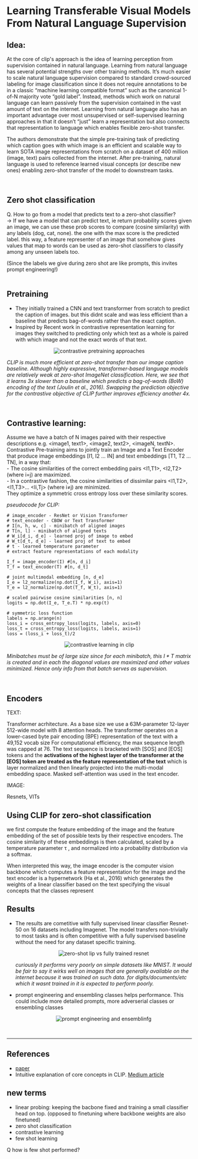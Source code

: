 # Learning Transferable Visual Models From Natural Language Supervision

## Idea:

At the core of clip's approach is the idea of learning perception from supervision contained in natural language. Learning from natural language has several potential strengths over other training methods. It’s much easier to scale natural language supervision compared to standard crowd-sourced labeling for image classification since it does not require annotations to be in a classic “machine learning compatible format” such as the canonical 1-of-N majority vote “gold label”. Instead, methods which work on natural language can learn passively from the supervision contained in the vast amount of text on the internet. Learning from natural language also has an important advantage over most
unsupervised or self-supervised learning approaches in that it doesn’t “just” learn a representation but also connects that representation to language which enables flexible zero-shot transfer.

 
The authors demonstrate that the simple pre-training task of predicting which caption goes with which image is an efficient and scalable way to learn SOTA image representations from scratch on a dataset of 400 million (image, text) pairs collected from the internet. After pre-training, natural language is used to reference learned visual concepts (or describe new ones) enabling zero-shot transfer of the model to downstream tasks.



<br>

## Zero shot classification

Q. How to go from a model that predicts text to a zero-shot classifier?  
-> If we have a model that can predict text, ie return probability scores given an image, we can use these prob scores to compare (cosine similarity) with any labels (dog, cat, none). the one with the max score is the predicted label. this way, a feature representer of an image that somehow gives values that map to words can be used as zero-shot classifiers to classify among any unseen labels too.

(Since the labels we give during zero shot are like prompts, this invites prompt engineering!)  
<br>

## Pretraining

- They initially trained a CNN and text transformer from scratch to predict the caption of images. but this didnt scale and was less efficient than a baseline that predicts bag-of-words rather than the exact caption.  
- Inspired by Recent work in contrastive representation learning for images they switched to predicting only which text as a whole is paired with which image and not the exact words of that text.  

<p align="center">
  <img src="https://drive.google.com/uc?export=view&id=1PHMnJzi9_oFZQl63jWXjd2quhdQUxiaV" alt="contrastive pretraining approaches"/>
</p>

*CLIP is much more efficient at zero-shot transfer than our image caption baseline. Although highly expressive, transformer-based language models are relatively weak at zero-shot ImageNet classification. Here, we see that it learns 3x slower than a baseline which predicts a bag-of-words (BoW) encoding of the text (Joulin et al., 2016). Swapping the prediction objective for the contrastive objective of CLIP further improves efficiency another 4x.*  

<br>

## Contrastive learning:  

Assume we have a batch of N images paired with their respective descriptions e.g. <image1, text1>, <image2, text2>, <imageN, textN>. 
Contrastive Pre-training aims to jointly train an Image and a Text Encoder that produce image embeddings [I1, I2 … IN] and text embeddings [T1, T2 … TN], in a way that:  
    - The cosine similarities of the correct <image-text> embedding pairs <I1,T1>, <I2,T2> (where i=j) are maximized.  
    - In a contrastive fashion, the cosine similarities of dissimilar pairs <I1,T2>, <I1,T3>… <Ii,Tj> (where i≠j) are minimized.  
They optimize a symmetric cross entropy loss over these similarity
scores.

*pseudocode for CLIP:*
```
# image_encoder - ResNet or Vision Transformer
# text_encoder - CBOW or Text Transformer
# I[n, h, w, c] - minibatch of aligned images
# T[n, l] - minibatch of aligned texts
# W_i[d_i, d_e] - learned proj of image to embed
# W_t[d_t, d_e] - learned proj of text to embed
# t - learned temperature parameter
# extract feature representations of each modality

I_f = image_encoder(I) #[n, d_i]
T_f = text_encoder(T) #[n, d_t]

# joint multimodal embedding [n, d_e]
I_e = l2_normalize(np.dot(I_f, W_i), axis=1)
T_e = l2_normalize(np.dot(T_f, W_t), axis=1)

# scaled pairwise cosine similarities [n, n]
logits = np.dot(I_e, T_e.T) * np.exp(t)

# symmetric loss function
labels = np.arange(n)
loss_i = cross_entropy_loss(logits, labels, axis=0)
loss_t = cross_entropy_loss(logits, labels, axis=1)
loss = (loss_i + loss_t)/2
```


<p align="center">
  <img src="https://drive.google.com/uc?export=view&id=1U22s5Z6sOhOeYhQl5aB5rhTbiKNVxK4l" alt="contrastive learning in clip"/>
</p>

*Minibatches must be of large size since for each minibatch, this $I*T$ matrix is created and in each the diagonal values are maximized and other values minimized. Hence only info from that batch serves as supervision.*

<br>

## Encoders

TEXT:  

Transformer acrhitecture. As a base size we use a 63M-parameter 12-layer 512-wide model with 8 attention heads. The transformer operates on a lower-cased byte pair encoding (BPE) representation of the text with a 49,152 vocab size For computational efficiency, the max sequence length was capped at 76. The text sequence is bracketed with [SOS] and [EOS] tokens and the **activations of the highest layer of the transformer at the [EOS] token are treated as the feature representation of the text** which is layer normalized and then linearly projected into the multi-modal embedding space. Masked self-attention
was used in the text encoder.

IMAGE:

Resnets, VITs


## Using CLIP for zero-shot classification
we first compute the feature embedding of the image and the feature embedding of the set of possible texts by their respective encoders.
The cosine similarity of these embeddings is then calculated,
scaled by a temperature parameter τ , and normalized into a
probability distribution via a softmax.

When interpreted this way, the image
encoder is the computer vision backbone which computes a
feature representation for the image and the text encoder is a
hypernetwork (Ha et al., 2016) which generates the weights
of a linear classifier based on the text specifying the visual
concepts that the classes represent



## Results

- The results are cometitive with fully supervised linear classifier Resnet-50 on 16 datasets including Imagenet. The model transfers non-trivially to most tasks and is often competitive with a fully supervised baseline without the need for any dataset specific training.

    <p align="center">
        <img src="https://drive.google.com/uc?export=view&id=1POe582Aifb_2tmYiVHShhvTKpa1rO7a6" alt="zero-shot lip vs fully trained resnet"/>
    </p>
    
    *curiously it performs very poorly on simple datasets like MNIST. It would be fair to say it wirks well on images that are generally available on the internet because it was trained on such data. for digits/documents/etc which it wasnt trained in it is expected to perform poorly.*

- prompt engineering and ensembling classes helps performance. This could include more detailed prompts, more adverserial classes or ensembling classes 

    <p align="center">
        <img src="https://drive.google.com/uc?export=view&id=173V06XfYoJaENJMIyolMtW-ceQ8ySbiB" alt="prompt engineering and ensemblinfg"/>
    </p>
    
<br>

---
## References
- [paper](https://arxiv.org/pdf/2103.00020.pdf)
- Intuitive explanation of core concepts in CLIP. [Medium article](https://towardsdatascience.com/clip-the-most-influential-ai-model-from-openai-and-how-to-use-it-f8ee408958b1)



## new terms

- linear probing: keeping the bacbone fixed and training a small classifier head on top. (opposed to finetuning where backbone weights are also finetuned)
- zero shot classification
- contrastive learning
- few shot learning


Q how is few shot performed?
